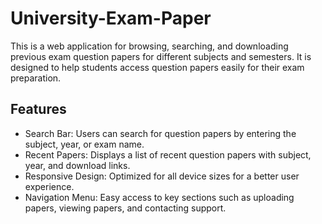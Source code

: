 # University-Exam-Paper



This is a web application for browsing, searching, and downloading previous exam question papers for different subjects and semesters. It is designed to help students access question papers easily for their exam preparation.

## Features
- Search Bar: Users can search for question papers by entering the subject, year, or exam name.
- Recent Papers: Displays a list of recent question papers with subject, year, and download links.
- Responsive Design: Optimized for all device sizes for a better user experience.
- Navigation Menu: Easy access to key sections such as uploading papers, viewing papers, and contacting support.
